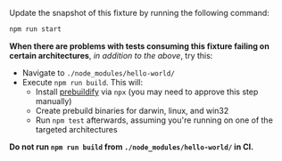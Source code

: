 Update the snapshot of this fixture by running the following command:

```bash
npm run start
```

**When there are problems with tests consuming this fixture failing on certain architectures**, _in addition to the above_, try this:

- Navigate to `./node_modules/hello-world/`
- Execute `npm run build`. This will:
  - Install [prebuildify](https://npm.im/prebuildify) via `npx` (you may need to approve this step manually)
  - Create prebuild binaries for darwin, linux, and win32
  - Run `npm test` afterwards, assuming you're running on one of the targeted architectures

**Do not run `npm run build` from `./node_modules/hello-world/` in CI.**
